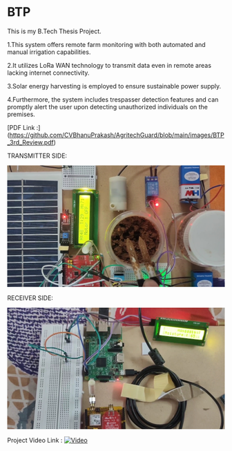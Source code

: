 # BTP
 This is my B.Tech Thesis Project.
 
1.This system offers remote farm monitoring with both automated and manual irrigation capabilities. 

2.It utilizes LoRa WAN technology to transmit data even in remote areas lacking internet connectivity. 

3.Solar energy harvesting is employed to ensure sustainable power supply.

4.Furthermore, the system includes trespasser detection features and can promptly alert the user upon detecting unauthorized individuals on the premises.

[PDF Link :] (https://github.com/CVBhanuPrakash/AgritechGuard/blob/main/images/BTP_3rd_Review.pdf)

TRANSMITTER SIDE:

![Project Image](https://github.com/CVBhanuPrakash/AgritechGuard/blob/main/images/TransmitterEnd.jpg)

RECEIVER SIDE:

![Project Image](https://github.com/CVBhanuPrakash/AgritechGuard/blob/main/images/ReceiverEnd.jpg)

Project Video Link : [![Video](https://drive.google.com/file/d/1AogX8oCroh_puaGHfiaCTgyNUxjqn3Af/view?usp=drivesdk)](https://drive.google.com/file/d/1Aa2_3-nHwf__IRAXLLYE0wAritepQV8B/view)











